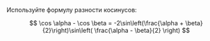 Используйте формулу разности косинусов:

$$ \cos \alpha - \cos \beta = -2\sin\left(\frac{\alpha + \beta}{2}\right)\sin\left( \frac{\alpha - \beta}{2} \right) $$